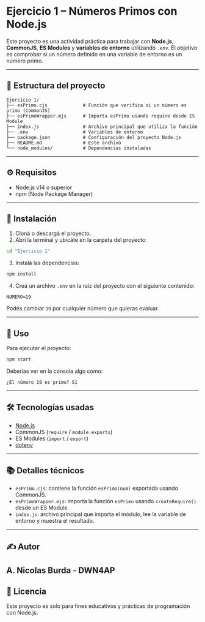 # Ejercicio 1 – Números Primos con Node.js

Este proyecto es una actividad práctica para trabajar con **Node.js**, **CommonJS**, **ES Modules** y **variables de entorno** utilizando `.env`. El objetivo es comprobar si un número definido en una variable de entorno es un número primo.

---

## 📁 Estructura del proyecto

```
Ejercicio 1/
├── esPrimo.cjs             # Función que verifica si un número es primo (CommonJS)
├── esPrimoWrapper.mjs      # Importa esPrimo usando require desde ES Module
├── index.js                # Archivo principal que utiliza la función
├── .env                    # Variables de entorno
├── package.json            # Configuración del proyecto Node.js
├── README.md               # Este archivo
└── node_modules/           # Dependencias instaladas
```

---

## ⚙️ Requisitos

- Node.js v14 o superior
- npm (Node Package Manager)

---

## 🚀 Instalación

1. Cloná o descargá el proyecto.
2. Abrí la terminal y ubicáte en la carpeta del proyecto:

```bash
cd "Ejercicio 1"
```

3. Instalá las dependencias:

```bash
npm install
```

4. Creá un archivo `.env` en la raíz del proyecto con el siguiente contenido:

```
NUMERO=19
```

Podés cambiar `19` por cualquier número que quieras evaluar.

---

## 🧪 Uso

Para ejecutar el proyecto:

```bash
npm start
```

Deberías ver en la consola algo como:

```
¿El número 19 es primo? Sí
```

---

## 🛠 Tecnologías usadas

- [Node.js](https://nodejs.org/)
- CommonJS (`require` / `module.exports`)
- ES Modules (`import` / `export`)
- [dotenv](https://www.npmjs.com/package/dotenv)

---

## 📚 Detalles técnicos

- `esPrimo.cjs`: contiene la función `esPrimo(num)` exportada usando CommonJS.
- `esPrimoWrapper.mjs`: importa la función `esPrimo` usando `createRequire()` desde un ES Module.
- `index.js`: archivo principal que importa el módulo, lee la variable de entorno y muestra el resultado.

---

## ✍️ Autor

A. Nicolas Burda - DWN4AP
---

## 📝 Licencia

Este proyecto es solo para fines educativos y prácticas de programación con Node.js.
